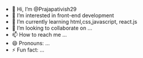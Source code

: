 - 👋 Hi, I’m @Prajapativish29
- 👀 I’m interested in front-end development
- 🌱 I’m currently learning html,css,javascript, react.js
- 💞️ I’m looking to collaborate on ...
- 📫 How to reach me ...
- 😄 Pronouns: ...
- ⚡ Fun fact: ...

<!---
Prajapativish29/Prajapativish29 is a ✨ special ✨ repository because its `README.md` (this file) appears on your GitHub profile.
You can click the Preview link to take a look at your changes.
--->
